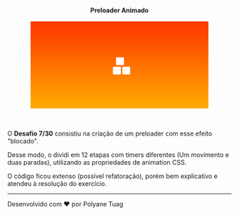  
<p align="center"><strong>Preloader Animado</strong><br><br>
  <img width= '400' src="../.github/gifts/Dia7.gif">
</p><br>

 <p>O <strong>Desafio 7/30</strong> consistiu na criação de um preloader com esse efeito "blocado".

 Desse modo, o dividi em 12 etapas com timers diferentes (Um movimento e duas paradas), utilizando as propriedades de animation CSS.
 
 O código ficou extenso (possível refatoração), porém bem explicativo e atendeu à resolução do exercício.

 </p>

 ---
Desenvolvido com ❤ por Polyane Tuag